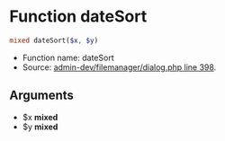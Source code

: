 Function dateSort
===========================





```php
mixed dateSort($x, $y)
```

* Function name: dateSort
* Source: [admin-dev/filemanager/dialog.php line 398](https://github.com/PrestaShop/PrestaShop/blob/1.6.0.5/admin-dev/filemanager/dialog.php#L398).

Arguments
---------

* $x **mixed**
* $y **mixed**

